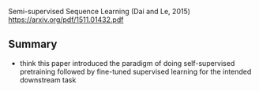 Semi-supervised Sequence Learning (Dai and Le, 2015)
https://arxiv.org/pdf/1511.01432.pdf

## Summary
- think this paper introduced the paradigm of doing self-supervised pretraining followed by fine-tuned supervised learning for the intended downstream task
